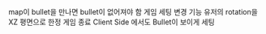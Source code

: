 

map이 bullet을 만나면 bullet이 없어져야 함
게임 세팅 변경 기능
유저의 rotation을 XZ 평면으로 한정
게임 종료
Client Side 에서도 Bullet이 보이게 세팅
